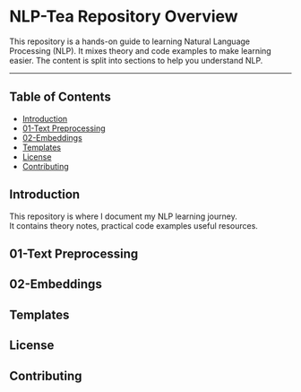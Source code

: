 # NLP-Tea Repository Overview

This repository is a hands-on guide to learning Natural Language Processing (NLP). It mixes theory and code examples to make learning easier. The content is split into sections to help you understand NLP.

---

## Table of Contents

- [Introduction](#introduction)
- [01-Text Preprocessing](#01-text-preprocessing)
- [02-Embeddings](#02-embeddings)
- [Templates](#templates)
- [License](#license)
- [Contributing](#contributing)

## Introduction

This repository is where I document my NLP learning journey.   
It contains theory notes, practical code examples useful resources.


## 01-Text Preprocessing



## 02-Embeddings
 


## Templates

## License




## Contributing 





